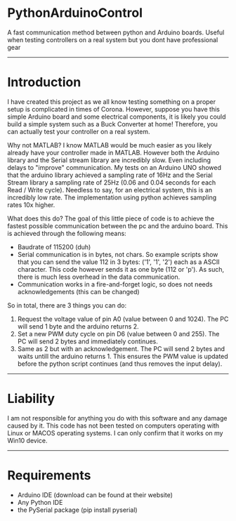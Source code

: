 # PythonArduinoControl
A fast communication method between python and Arduino boards. Useful when testing controllers on a real system but you dont have professional gear  

-----------------
# Introduction
I have created this project as we all know testing something on a proper setup is complicated in times of Corona. However, suppose you have this simple Arduino board and some electrical components, it is likely you could build a simple system such as a Buck Converter at home! Therefore, you can actually test your controller on a real system.

Why not MATLAB?
I know MATLAB would be much easier as you likely already have your controller made in MATLAB. However both the Arduino library and the Serial stream library are incredibly slow. Even including delays to "improve" communication. My tests on an Arduino UNO showed that the arduino library achieved a sampling rate of 16Hz and the Serial Stream library a sampling rate of 25Hz (0.06 and 0.04 seconds for each Read / Write cycle). Needless to say, for an electrical system, this is an incredibly low rate. The implementation using python achieves sampling rates 10x higher.

What does this do?
The goal of this little piece of code is to achieve the fastest possible communication between the pc and the arduino board. This is achieved through the following means:
- Baudrate of 115200 (duh)
- Serial communication is in bytes, not chars. So example scripts show that you can send the value 112 in 3 bytes: ('1', '1', '2') each as a ASCII character. This code however sends it as one byte (112 or 'p'). As such, there is much less overhead in the data communication.
- Communication works in a fire-and-forget logic, so does not needs acknowledgements (this can be changed)

So in total, there are 3 things you can do:
1. Request the voltage value of pin A0 (value between 0 and 1024). The PC will send 1 byte and the arduino returns 2.
2. Set a new PWM duty cycle on pin D6 (value between 0 and 255). The PC will send 2 bytes and immediately continues.
3. Same as 2 but with an acknowledgement. The PC will send 2 bytes and waits untill the arduino returns 1. This ensures the PWM value is updated before the python script continues (and thus removes the input delay).

-----------------
# Liability
I am not responsible for anything you do with this software and any damage caused by it.
This code has not been tested on computers operating with Linux or MACOS operating systems. I can only confirm that it works on my Win10 device.

-----------------
# Requirements
- Arduino IDE (download can be found at their website)
- Any Python IDE
- the PySerial package (pip install pyserial)
